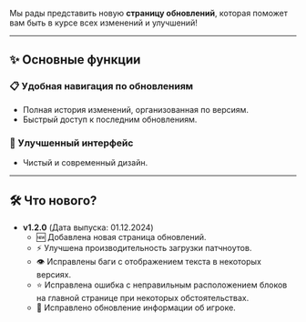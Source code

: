 Мы рады представить новую **страницу обновлений**, которая поможет вам быть в курсе всех изменений и улучшений!

---

## ✨ Основные функции

### 📋 Удобная навигация по обновлениям
- Полная история изменений, организованная по версиям.
- Быстрый доступ к последним обновлениям.

### 🌟 Улучшенный интерфейс
- Чистый и современный дизайн.

---

## 🛠 Что нового?

- **v1.2.0** (Дата выпуска: 01.12.2024)
  - 🆕 Добавлена новая страница обновлений.
  - ⚡️ Улучшена производительность загрузки патчноутов.
  - 👁️ Исправлены баги с отображением текста в некоторых версиях.
  - ⭐ Исправлена ошибка с неправильным расположением блоков на главной странице при некоторых обстоятельствах.
  - 🚶 Исправлено обновление информации об игроке.
